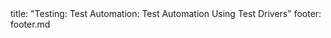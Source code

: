<frontmatter>
title: "Testing: Test Automation: Test Automation Using Test Drivers"
footer: footer.md
</frontmatter>

<include src="unit-inPage-asFlat.md" boilerplate />